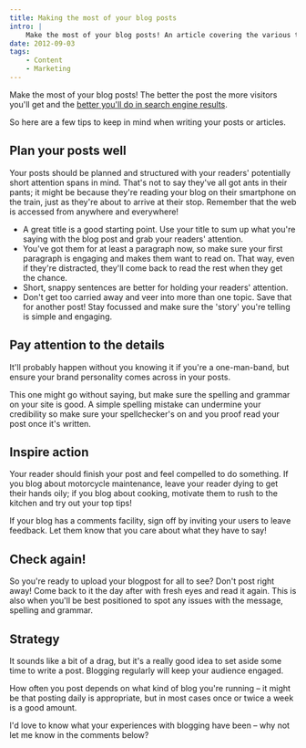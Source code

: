 ```yaml
---
title: Making the most of your blog posts
intro: |
    Make the most of your blog posts! An article covering the various things there are to think about before writing and publishing your blog post.
date: 2012-09-03
tags:
    - Content
    - Marketing
---
```


Make the most of your blog posts! The better the post the more visitors you'll get and the [better you'll do in search engine results](/blog/why-should-i-blog).

So here are a few tips to keep in mind when writing your posts or articles.


## Plan your posts well

Your posts should be planned and structured with your readers' potentially short attention spans in mind. That's not to say they've all got ants in their pants; it might be because they're reading your blog on their smartphone on the train, just as they're about to arrive at their stop. Remember that the web is accessed from anywhere and everywhere!

- A great title is a good starting point. Use your title to sum up what you're saying with the blog post and grab your readers' attention.
- You've got them for at least a paragraph now, so make sure your first paragraph is engaging and makes them want to read on. That way, even if they're distracted, they'll come back to read the rest when they get the chance.
- Short, snappy sentences are better for holding your readers' attention.
- Don't get too carried away and veer into more than one topic. Save that for another post! Stay focussed and make sure the 'story' you're telling is simple and engaging.


## Pay attention to the details

It'll probably happen without you knowing it if you're a one-man-band, but ensure your brand personality comes across in your posts.

This one might go without saying, but make sure the spelling and grammar on your site is good. A simple spelling mistake can undermine your credibility so make sure your spellchecker's on and you proof read your post once it's written.


## Inspire action

Your reader should finish your post and feel compelled to do something. If you blog about motorcycle maintenance, leave your reader dying to get their hands oily; if you blog about cooking, motivate them to rush to the kitchen and try out your top tips!

If your blog has a comments facility, sign off by inviting your users to leave feedback. Let them know that you care about what they have to say!


## Check again!

So you're ready to upload your blogpost for all to see? Don't post right away! Come back to it the day after with fresh eyes and read it again. This is also when you'll be best positioned to spot any issues with the message, spelling and grammar.


## Strategy

It sounds like a bit of a drag, but it's a really good idea to set aside some time to write a post. Blogging regularly will keep your audience engaged.

How often you post depends on what kind of blog you're running – it might be that posting daily is appropriate, but in most cases once or twice a week is a good amount.

I'd love to know what your experiences with blogging have been – why not let me know in the comments below?
